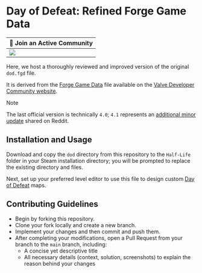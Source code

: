 # Day of Defeat: Refined Forge Game Data

| 💬 Join an Active Community |
| --------------------------- |
| [![](https://dcbadge.vercel.app/api/server/dodcommunity?style=plastic)](https://discord.gg/dodcommunity) |

Here, we host a thoroughly reviewed and improved version of the original `dod.fgd` file.

It is derived from the [Forge Game Data](https://developer.valvesoftware.com/wiki/Day_of_Defeat_4.1.fgd) file available on the [Valve Developer Community website](https://developer.valvesoftware.com).

> [!NOTE]
> The last official version is technically `4.0`; `4.1` represents an [additional minor update](https://www.reddit.com/r/DayOfDefeat/comments/ufrt0q/updated_dodfgd_to_v41_added_game_player_equip/) shared on Reddit.

## Installation and Usage

Download and copy the `dod` directory from this repository to the `Half-Life` folder in your Steam installation directory; you will be prompted to replace the existing directory and files.

Next, set up your preferred level editor to use this file to design custom [Day of Defeat](https://store.steampowered.com/app/30/Day_of_Defeat/) maps.

## Contributing Guidelines

- Begin by forking this repository.
- Clone your fork locally and create a new branch.
- Implement your changes and then commit and push them.
- After completing your modifications, open a Pull Request from your branch to the `main` branch, including:
  * A concise yet descriptive title
  * All necessary details (context, solution, screenshots) to explain the reason behind your changes
